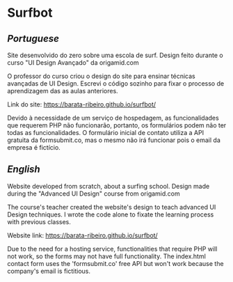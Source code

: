 # Surfbot

## _Portuguese_

Site desenvolvido do zero sobre uma escola de surf. Design feito durante o curso "UI Design Avançado" da origamid.com

O professor do curso criou o design do site para ensinar técnicas avançadas de UI Design. Escrevi o código sozinho para fixar o processo de aprendizagem das as aulas anteriores.

Link do site: <https://barata-ribeiro.github.io/surfbot/>

Devido à necessidade de um serviço de hospedagem, as funcionalidades que requerem PHP não funcionarão, portanto, os formulários podem não ter todas as funcionalidades. O formulário inicial de contato utiliza a API gratuita da formsubmit.co, mas o mesmo não irá funcionar pois o email da empresa é fictício.

## _English_

Website developed from scratch, about a surfing school. Design made during the "Advanced UI Design" course from origamid.com

The course's teacher created the website's design to teach advanced UI Design techniques. I wrote the code alone to fixate the learning process with previous classes.

Website link: <https://barata-ribeiro.github.io/surfbot/>

Due to the need for a hosting service, functionalities that require PHP will not work, so the forms may not have full functionality. The index.html contact form uses the 'formsubmit.co' free API but won't work because the company's email is fictitious.
